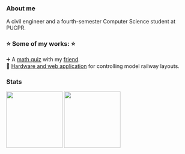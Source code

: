 ### About me
A civil engineer and a fourth-semester Computer Science student at PUCPR.

 ### :star: Some of my works: :star:
 :heavy_plus_sign: A [math quiz](https://ana-borowsky.github.io/) with my [friend](https://github.com/romm27).<br>
 :steam_locomotive: [Hardware and web application](https://github.com/gustacamara/py-ui) for controlling model railway layouts.
<!---
### Languages
[![My Skills](https://skillicons.dev/icons?i=css,html,js,react,java,php,c,py,ruby,rails,mysql&perline=11)](https://skillicons.dev)
--->
### Stats
<p align="center">
<div>
<img loading="lazy" height="150em" src="https://github-readme-stats.vercel.app/api?username=ana-borowsky&hide=stars,issues&theme=radical&show_icons=true"/>
<img loading="lazy" height="150em" src="https://github-readme-stats.vercel.app/api/top-langs/?username=ana-borowsky&theme=radical&layout=compact"/>
</div>
</p>
